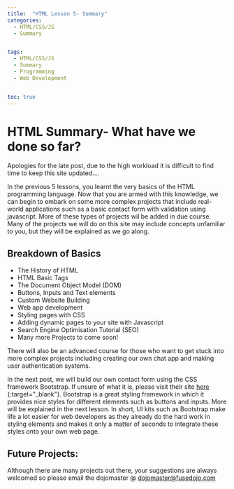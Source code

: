 ```yaml
---
title:  "HTML Lesson 5- Summary"
categories:
  - HTML/CSS/JS
  - Summary


tags:
  - HTML/CSS/JS
  - Summary
  - Programming
  - Web Development


toc: true
---
```


# HTML Summary- What have we done so far?

Apologies for the late post, due to the high workload it is difficult to find time to keep this site updated....

In the previous 5 lessons, you learnt the very basics of the HTML programming language. Now that you are armed with this knowledge, we can begin to embark on some more complex projects that include real-world applications such as a basic contact form with validation using javascript. More of these types of projects wil be added in due course. Many of the projects we will do on this site may include concepts unfamiliar to you, but they will be explained as we go along.

## Breakdown of Basics

* The History of HTML
* HTML Basic Tags
* The Document Object Model (DOM)
* Buttons, Inputs and Text elements
* Custom Website Building
* Web app development
* Styling pages with CSS
* Adding dynamic pages to your site with Javascript
* Search Engine Optimisation Tutorial (SEO)
* Many more Projects to come soon!


There will also be an advanced course for those who want to get stuck into more complex projects including creating our own chat app and making user authentication systems.

In the next post, we will build our own contact form using the CSS framework Bootstrap. If unsure of what it is, please visit their site [here ](https://getbootstrap.com){:target="_blank"}.
Bootstrap is a great styling framework in which it provides nice styles for different elements such as buttons and inputs. More will be explained in the next lesson. In short, UI kits such as Bootstrap make life a lot easier for web developers as they already do the hard work in styling elements and makes it only a matter of seconds to integrate these styles onto your own web page. 

## Future Projects:

Although there are many projects out there, your suggestions are always welcomed so please email the dojomaster @ dojomaster@fusedojo.com
